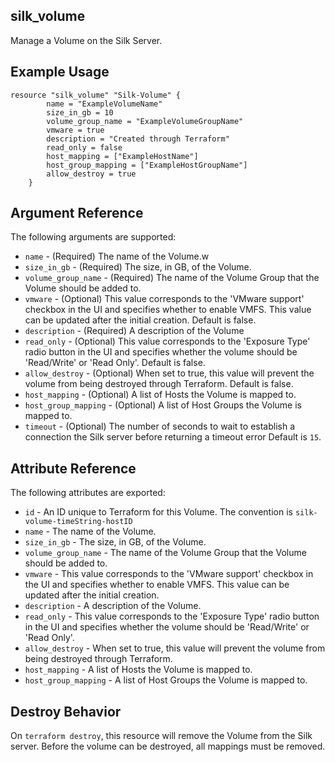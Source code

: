 ## silk_volume

Manage a Volume on the Silk Server.

## Example Usage

``` hcl
resource "silk_volume" "Silk-Volume" {
		name = "ExampleVolumeName"
		size_in_gb = 10
		volume_group_name = "ExampleVolumeGroupName"
		vmware = true
		description = "Created through Terraform"
		read_only = false
		host_mapping = ["ExampleHostName"]
		host_group_mapping = ["ExampleHostGroupName"]
		allow_destroy = true
	}
```

## Argument Reference

The following arguments are supported:

* `name` - (Required) The name of the Volume.w
* `size_in_gb` - (Required) The size, in GB, of the Volume.
* `volume_group_name` - (Required) The name of the Volume Group that the Volume should be added to.
* `vmware` - (Optional) This value corresponds to the 'VMware support' checkbox in the UI and specifies whether to enable VMFS. This value can be updated after the initial creation. Default is false.
* `description` - (Required) A description of the Volume
* `read_only` - (Optional) This value corresponds to the 'Exposure Type' radio button in the UI and specifies whether the volume should be 'Read/Write' or 'Read Only'. Default is false.
* `allow_destroy` - (Optional) When set to true, this value will prevent the volume from being destroyed through Terraform. Default is false.
* `host_mapping` - (Optional) A list of Hosts the Volume is mapped to.
* `host_group_mapping` - (Optional) A list of Host Groups the Volume is mapped to.
* `timeout` - (Optional) The number of seconds to wait to establish a connection the Silk server before returning a timeout error Default is `15`.

## Attribute Reference

The following attributes are exported:

* `id` - An ID unique to Terraform for this Volume. The convention is `silk-volume-timeString-hostID`
* `name` - The name of the Volume.
* `size_in_gb` - The size, in GB, of the Volume.
* `volume_group_name` - The name of the Volume Group that the Volume should be added to.
* `vmware` - This value corresponds to the 'VMware support' checkbox in the UI and specifies whether to enable VMFS. This value can be updated after the initial creation.
* `description` - A description of the Volume.
* `read_only` - This value corresponds to the 'Exposure Type' radio button in the UI and specifies whether the volume should be 'Read/Write' or 'Read Only'.
* `allow_destroy` - When set to true, this value will prevent the volume from being destroyed through Terraform.
* `host_mapping` - A list of Hosts the Volume is mapped to.
* `host_group_mapping` - A list of Host Groups the Volume is mapped to.

## Destroy Behavior

On `terraform destroy`, this resource will remove the Volume from the Silk server. Before the volume can be destroyed, all mappings must be removed.

